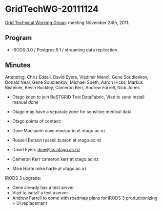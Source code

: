 # GridTechWG-20111124

[Grid Technical Working Group](grid-technical-working-group.md): meeting November 24th, 2011.

## Program

- iRODS 3.0 / Postgres 9.1 / streaming data replication

## Minutes

Attending: Chris Edsall, David Eyers, Vladimir Mencl, Gene Soudlenkov, Donald Neal, Gene Soudlenkov, Michael Speth, Aaron Hicks, Markus Bisteiner, Kevin Buckley, Cameron Kerr, Andrew Farrell, Nick Jones

- Otago keen to join BeSTGRID Test DataFabric, Vlad to send install manual *done*
	
- Otago may have a separate zone for sensitive medical data

- Otago points of contact:
	
- Dave Maclaurin dave.maclaurin at otago.ac.nz
- Russell Butson russell.butson at otago.ac.nz
- David Eyers dme@cs.otago.ac.nz
- Cameron Kerr cameron.kerr at otago.ac.nz
- Mike Harte mike.harte at otago.ac.nz

iRODS 3 upgrade:

- Gene already has a test server
- Vlad to isntall a test aserver
- Andrew Farrell to come with roadmap plans for iRODS 3 productionizing + UI replacement
